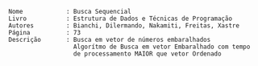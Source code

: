    
    Nome            : Busca Sequencial
    Livro           : Estrutura de Dados e Técnicas de Programação
    Autores         : Bianchi, Dilermando, Nakamiti, Freitas, Xastre
    Página          : 73
    Descrição       : Busca em vetor de números embaralhados
                      Algorítmo de Busca em vetor Embaralhado com tempo 
                      de processamento MAIOR que vetor Ordenado